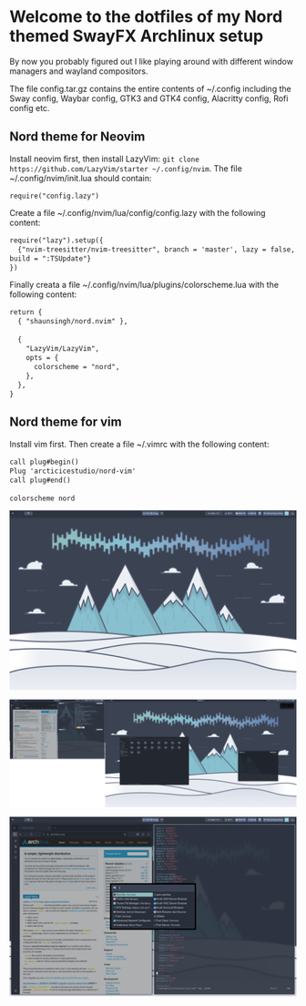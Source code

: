 # Welcome to the dotfiles of my Nord themed SwayFX Archlinux setup
By now you probably figured out I like playing around with different window managers and wayland compositors.  

The file config.tar.gz contains the entire contents of ~/.config including the Sway config, Waybar config, GTK3 and GTK4 config, Alacritty config, Rofi config etc.

## Nord theme for Neovim
Install neovim first, then install LazyVim: ```git clone https://github.com/LazyVim/starter ~/.config/nvim```.  The file ~/.config/nvim/init.lua should contain:
```-- bootstrap lazy.nvim, LazyVim and your plugins
require("config.lazy")
```
Create a file ~/.config/nvim/lua/config/config.lazy with the following content:
```
require("lazy").setup({
  {"nvim-treesitter/nvim-treesitter", branch = 'master', lazy = false, build = ":TSUpdate"}
})
```
Finally creata a file ~/.config/nvim/lua/plugins/colorscheme.lua with the following content:
```
return {
  { "shaunsingh/nord.nvim" },

  {
    "LazyVim/LazyVim",
    opts = {
      colorscheme = "nord",
    },
  },
}
```

## Nord theme for vim
Install vim first.  Then create a file ~/.vimrc with the following content:
```
call plug#begin()
Plug 'arcticicestudio/nord-vim'
call plug#end()

colorscheme nord
```

![Clean screenshot](https://github.com/D4rkOnE/SwayFX-Nord-dotfiles-laptop/blob/main/clean.png)

![Busy](https://github.com/D4rkOnE/SwayFX-Nord-dotfiles-laptop/blob/main/busy.png)

![Busy rofi](https://github.com/D4rkOnE/SwayFX-Nord-dotfiles-laptop/blob/main/busy_rofi.png)
